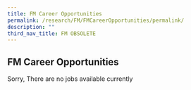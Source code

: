 ```yaml
---
title: FM Career Opportunities
permalink: /research/FM/FMCareerOpportunities/permalink/
description: ""
third_nav_title: FM OBSOLETE
---
```


## FM Career Opportunities

Sorry, There are no jobs available currently